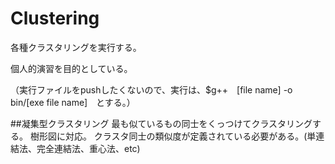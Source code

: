 # Clustering
各種クラスタリングを実行する。

個人的演習を目的としている。

（実行ファイルをpushしたくないので、実行は、$g++　[file name] -o bin/[exe file name]　とする。）

##凝集型クラスタリング
最も似ているもの同士をくっつけてクラスタリングする。
  樹形図に対応。
  クラスタ同士の類似度が定義されている必要がある。(単連結法、完全連結法、重心法、etc)